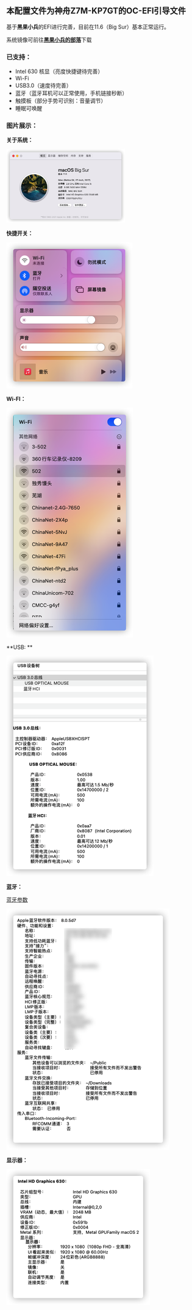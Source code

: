 ## 本配置文件为神舟Z7M-KP7GT的OC-EFI引导文件

基于**黑果小兵**的EFI进行完善，目前在11.6（Big Sur）基本正常运行。

系统镜像可前往[**黑果小兵的部落**](https://blog.daliansky.net/)下载

### **已支持：**

- Intel 630 核显（亮度快捷键待完善）
- Wi-Fi
- USB3.0（速度待完善）
- 蓝牙（蓝牙耳机可以正常使用，手机链接秒断）
- 触摸板（部分手势可识别：音量调节）
- 睡眠可唤醒

### **图片展示：**

**关于系统：**

<img src="img/关于系统.png" alt="关于系统" style="zoom:50%;" />

**快捷开关：**

![控制器](img/控制器.png)

**Wi-FI：**

![wifi](img/wifi.png)

**USB: **

![USB](img/USB.png)

**蓝牙：**

[蓝牙参数](img/蓝牙.png)

![蓝牙](img/蓝牙.png)

**显示器：**

![显示器](img/显示器.png)

